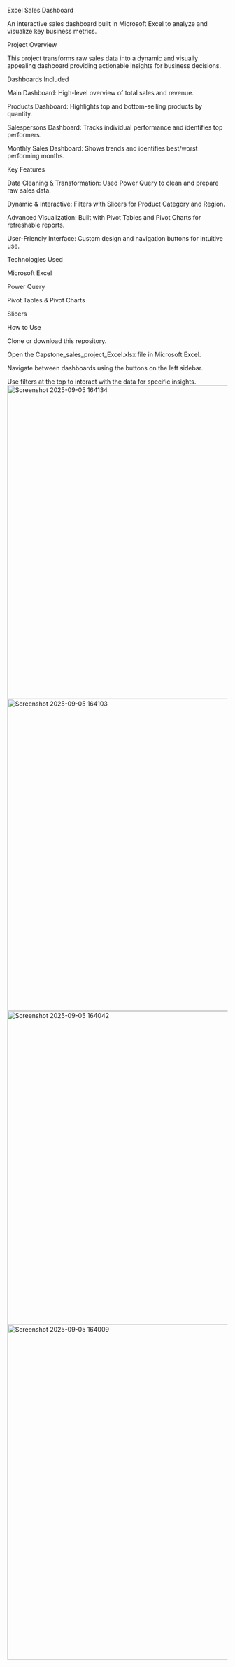 Excel Sales Dashboard

An interactive sales dashboard built in Microsoft Excel to analyze and visualize key business metrics.

Project Overview

This project transforms raw sales data into a dynamic and visually appealing dashboard providing actionable insights for business decisions.

Dashboards Included

Main Dashboard: High-level overview of total sales and revenue.

Products Dashboard: Highlights top and bottom-selling products by quantity.

Salespersons Dashboard: Tracks individual performance and identifies top performers.

Monthly Sales Dashboard: Shows trends and identifies best/worst performing months.

Key Features

Data Cleaning & Transformation: Used Power Query to clean and prepare raw sales data.

Dynamic & Interactive: Filters with Slicers for Product Category and Region.

Advanced Visualization: Built with Pivot Tables and Pivot Charts for refreshable reports.

User-Friendly Interface: Custom design and navigation buttons for intuitive use.

Technologies Used

Microsoft Excel

Power Query

Pivot Tables & Pivot Charts

Slicers

How to Use

Clone or download this repository.

Open the Capstone_sales_project_Excel.xlsx file in Microsoft Excel.

Navigate between dashboards using the buttons on the left sidebar.

Use filters at the top to interact with the data for specific insights.<img width="1879" height="717" alt="Screenshot 2025-09-05 164134" src="https://github.com/user-attachments/assets/e0e06b10-6112-4ea8-a880-290dd841fdbb" />
<img width="1890" height="713" alt="Screenshot 2025-09-05 164103" src="https://github.com/user-attachments/assets/6d8815f3-8edb-417d-9f88-9326bf2372bb" />
<img width="1887" height="717" alt="Screenshot 2025-09-05 164042" src="https://github.com/user-attachments/assets/f253859e-0586-4d9a-baee-90881b731545" />
<img width="1913" height="766" alt="Screenshot 2025-09-05 164009" src="https://github.com/user-attachments/assets/af365227-eced-4c42-aa4c-facc9535b8e2" />
